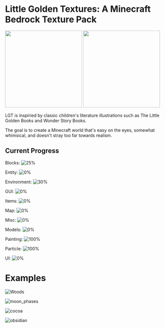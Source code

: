 # Little Golden Textures: A Minecraft Bedrock Texture Pack

<img src="https://user-images.githubusercontent.com/3710219/115487211-38c7b080-a226-11eb-93ce-6d12de72828f.png"  width="250" height="250">  <img src="https://user-images.githubusercontent.com/3710219/115602854-6c99e900-a2ad-11eb-8673-829607833810.png" width="250" height="250">



LGT is inspiried by classic children's literature illustrations such as The Little Golden Books and Wonder Story Books.

The goal is to create a Minecraft world that's easy on the eyes, somewhat whimsical, and doesn't stray too far towards realism. 

## Current Progress

Blocks: ![25%](https://progress-bar.dev/25)

Entity: ![0%](https://progress-bar.dev/0)

Environment: ![30%](https://progress-bar.dev/30)

GUI: ![0%](https://progress-bar.dev/0)

Items: ![0%](https://progress-bar.dev/0)

Map: ![0%](https://progress-bar.dev/0)

Misc: ![0%](https://progress-bar.dev/0)

Models: ![0%](https://progress-bar.dev/0)

Painting: ![100%](https://progress-bar.dev/100)

Particle: ![100%](https://progress-bar.dev/100)

UI: ![0%](https://progress-bar.dev/0)

# Examples

![Woods](https://user-images.githubusercontent.com/3710219/115492363-acba8680-a22f-11eb-92a5-98c0148d1153.png)

![moon_phases](https://user-images.githubusercontent.com/3710219/115492377-b3e19480-a22f-11eb-98a5-7e89e3cf4310.png)

![cocoa](https://user-images.githubusercontent.com/3710219/115823505-6c483d80-a3d4-11eb-9c0b-8b2e2de22347.png)

![obsidian](https://user-images.githubusercontent.com/3710219/115823514-6f432e00-a3d4-11eb-8569-dcd02d6f6224.png)


